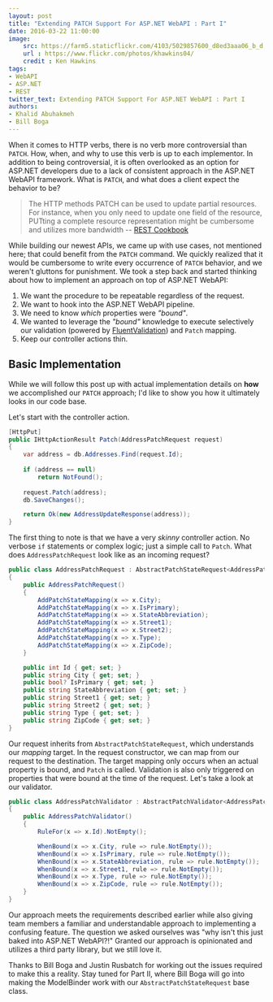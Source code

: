 ```yaml
---
layout: post
title: "Extending PATCH Support For ASP.NET WebAPI : Part I"
date: 2016-03-22 11:00:00
image:  
    src: https://farm5.staticflickr.com/4103/5029857600_d8ed3aaa06_b_d.jpg
    url : https://www.flickr.com/photos/khawkins04/
    credit : Ken Hawkins
tags:
- WebAPI
- ASP.NET
- REST
twitter_text: Extending PATCH Support For ASP.NET WebAPI : Part I
authors: 
- Khalid Abuhakmeh
- Bill Boga
---
```


When it comes to HTTP verbs, there is no verb more controversial than `PATCH`. How, when, and why to use this verb is up to each implementor. In addition to being controversial, it is often overlooked as an option for ASP.NET developers due to a lack of consistent approach in the ASP.NET WebAPI framework. What is `PATCH`, and what does a client expect the behavior to be? 

> The HTTP methods PATCH can be used to update partial resources. For instance, when you only need to update one field of the resource, PUTting a complete resource representation might be cumbersome and utilizes more bandwidth
> -- [REST Cookbook](http://restcookbook.com/HTTP%20Methods/patch/)

 While building our newest APIs, we came up with use cases, not mentioned here; that could benefit from the `PATCH` command. We quickly realized that it would be cumbersome to write every occurrence of `PATCH` behavior, and we weren't gluttons for punishment. We took a step back and started thinking about how to implement an approach on top of ASP.NET WebAPI:

1. We want the procedure to be repeatable regardless of the request.
2. We want to hook into the ASP.NET WebAPI pipeline.
3. We need to know *which* properties were *"bound"*.
4. We wanted to leverage the *"bound"* knowledge to execute selectively our validation (powered by [FluentValidation](https://github.com/JeremySkinner/FluentValidation)) and `Patch` mapping.
5. Keep our controller actions thin.

## Basic Implementation

While we will follow this post up with actual implementation details on **how** we accomplished our `PATCH` approach; I'd like to show you how it ultimately looks in our code base.

Let's start with the controller action.

```csharp
[HttpPut]
public IHttpActionResult Patch(AddressPatchRequest request) 
{
    var address = db.Addresses.Find(request.Id);
    
    if (address == null)
        return NotFound();
        
    request.Patch(address);
    db.SaveChanges();

    return Ok(new AddressUpdateResponse(address));
}
```

The first thing to note is that we have a very *skinny* controller action. No verbose `if` statements or complex logic; just a simple call to `Patch`. What does `AddressPatchRequest` look like as an incoming request?

```csharp
public class AddressPatchRequest : AbstractPatchStateRequest<AddressPatchRequest, Address>
{
    public AddressPatchRequest()
    {
        AddPatchStateMapping(x => x.City);
        AddPatchStateMapping(x => x.IsPrimary);
        AddPatchStateMapping(x => x.StateAbbreviation);
        AddPatchStateMapping(x => x.Street1);
        AddPatchStateMapping(x => x.Street2);
        AddPatchStateMapping(x => x.Type);
        AddPatchStateMapping(x => x.ZipCode);
    }

    public int Id { get; set; }
    public string City { get; set; }
    public bool? IsPrimary { get; set; }
    public string StateAbbreviation { get; set; }
    public string Street1 { get; set; }
    public string Street2 { get; set; }
    public string Type { get; set; }
    public string ZipCode { get; set; }
}
```

Our request inherits from `AbstractPatchStateRequest`, which understands our *mapping* target. In the request constructor, we can map from our request to the destination. The target mapping only occurs when an actual property is bound, and `Patch` is called. Validation is also only triggered on properties that were bound at the time of the request. Let's take a look at our validator.

```csharp
public class AddressPatchValidator : AbstractPatchValidator<AddressPatchRequest>
{
    public AddressPatchValidator()
    {
        RuleFor(x => x.Id).NotEmpty();

        WhenBound(x => x.City, rule => rule.NotEmpty());
        WhenBound(x => x.IsPrimary, rule => rule.NotEmpty());
        WhenBound(x => x.StateAbbreviation, rule => rule.NotEmpty());
        WhenBound(x => x.Street1, rule => rule.NotEmpty());
        WhenBound(x => x.Type, rule => rule.NotEmpty());
        WhenBound(x => x.ZipCode, rule => rule.NotEmpty());
    }
}
```

Our approach meets the requirements described earlier while also giving team members a familiar and understandable approach to implementing a confusing feature. The question we asked ourselves was "why isn't this just baked into ASP.NET WebAPI?!" Granted our approach is opinionated and utilizes a third party library, but we still love it. 

Thanks to Bill Boga and Justin Rusbatch for working out the issues required to make this a reality. Stay tuned for Part II, where Bill Boga will go into making the ModelBinder work with our `AbstractPatchStateRequest` base class.